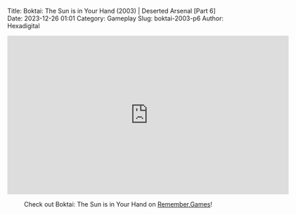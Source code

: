 Title: Boktai: The Sun is in Your Hand (2003) | Deserted Arsenal [Part 6]
Date: 2023-12-26 01:01
Category: Gameplay
Slug: boktai-2003-p6
Author: Hexadigital

<center><iframe src="https://www.youtube.com/embed/EQyht3lSa4o?feature=oembed" allow="accelerometer; autoplay; encrypted-media; gyroscope; picture-in-picture" width="640" height="360" frameborder="0"></iframe>

Check out Boktai: The Sun is in Your Hand on [Remember.Games](https://remember.games/game/107/boktai-the-sun-is-in-your-hand/)!</center>